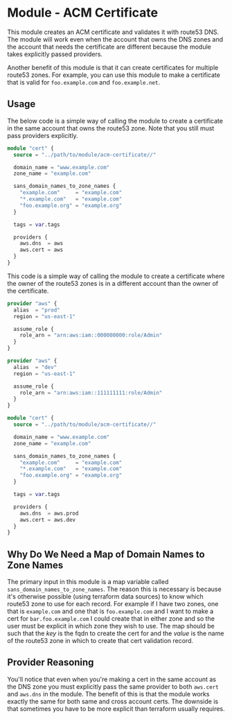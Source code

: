 # Module - ACM Certificate

This module creates an ACM certificate and validates it with route53 DNS. The
module will work even when the account that owns the DNS zones and the account
that needs the certificate are different because the module takes explicitly
passed providers.

Another benefit of this module is that it can create certificates for multiple
route53 zones. For example, you can use this module to make a certificate that
is valid for `foo.example.com` and `foo.example.net`.

## Usage

The below code is a simple way of calling the module to create a certificate in
the same account that owns the route53 zone. Note that you still must pass
providers explicitly.

```terraform
module "cert" {
  source = "../path/to/module/acm-certificate//"

  domain_name = "www.example.com"
  zone_name = "example.com"

  sans_domain_names_to_zone_names {
    "example.com"     = "example.com"
    "*.example.com"   = "example.com"
    "foo.example.org" = "example.org"
  }

  tags = var.tags

  providers {
    aws.dns  = aws
    aws.cert = aws
  }
}
```

This code is a simple way of calling the module to create a certificate where
the owner of the route53 zones is in a different account than the owner of the
certificate.

```terraform
provider "aws" {
  alias  = "prod"
  region = "us-east-1"

  assume_role {
    role_arn = "arn:aws:iam::000000000:role/Admin"
  }
}

provider "aws" {
  alias  = "dev"
  region = "us-east-1"

  assume_role {
    role_arn = "arn:aws:iam::111111111:role/Admin"
  }
}

module "cert" {
  source = "../path/to/module/acm-certificate//"

  domain_name = "www.example.com"
  zone_name = "example.com"

  sans_domain_names_to_zone_names {
    "example.com"     = "example.com"
    "*.example.com"   = "example.com"
    "foo.example.org" = "example.org"
  }

  tags = var.tags

  providers {
    aws.dns  = aws.prod
    aws.cert = aws.dev
  }
}
```

## Why Do We Need a Map of Domain Names to Zone Names

The primary input in this module is a map variable called
`sans_domain_names_to_zone_names`. The reason this is necessary is because it's
otherwise possible (using terraform data sources) to know which route53 zone to
use for each record. For example if I have two zones, one that is `example.com`
and one that is `foo.example.com` and I want to make a cert for
`bar.foo.example.com` I could create that in either zone and so the user must be
explicit in which zone they wish to use. The map should be such that the *key*
is the fqdn to create the cert for and the *value* is the name of the route53
zone in which to create that cert validation record.

## Provider Reasoning

You'll notice that even when you're making a cert in the same account as the DNS
zone you must explicitly pass the same provider to both `aws.cert` and `aws.dns`
in the module. The benefit of this is that the module works exactly the same for
both same and cross account certs. The downside is that sometimes you have to be
more explicit than terraform usually requires.
